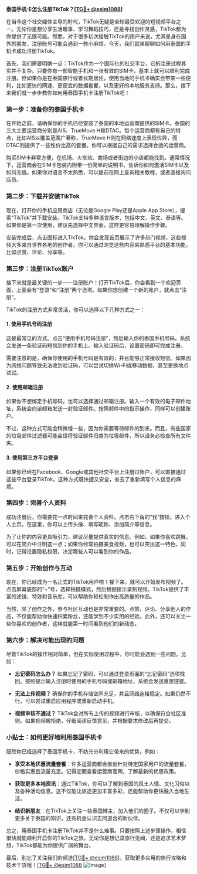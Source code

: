 **泰国手机卡怎么注册TikTok？[[TG💪+ @esim1088](https://t.me/s/esim1088)]**

在当今这个社交媒体主导的时代，TikTok无疑是全球最受欢迎的短视频平台之一。无论你是想分享生活趣事、学习舞蹈技巧，还是寻找创作灵感，TikTok都为你提供了无限可能。然而，对于很多初次接触TikTok的用户来说，尤其是身在国外的朋友，注册账号可能会遇到一些小麻烦。今天，我们就来聊聊如何用泰国的手机卡成功注册TikTok。

首先，我们需要明确一点：TikTok作为一个国际化的社交平台，它的注册过程其实并不复杂。只要你有一部智能手机和一张有效的SIM卡，基本上就可以顺利完成注册。但如果你是在泰国旅行或者长期居住，使用当地的手机卡确实会带来一些便利，比如更快的网速、更便宜的数据套餐，以及更好的本地服务支持。那么，接下来我们就一步步教你如何用泰国手机卡注册TikTok吧！

### **第一步：准备你的泰国手机卡**
在开始之前，请确保你的手机已经安装了泰国的本地运营商提供的SIM卡。泰国的三大主要运营商分别是AIS、TrueMove H和DTAC。每个运营商都有自己的特点，比如AIS以覆盖范围广著称，TrueMove H则在网络速度上表现优异，而DTAC则提供了一些性价比高的套餐。你可以根据自己的需求选择合适的运营商。

购买SIM卡非常方便，在机场、火车站、商场或者街边的小店都能找到。通常情况下，运营商会在SIM卡包装内附带一份简单的说明书，告诉你如何激活SIM卡以及如何充值。如果你对语言不太熟悉，可以提前在网上查询相关教程，或者直接询问店员。

### **第二步：下载并安装TikTok**
现在，打开你的手机应用商店（无论是Google Play还是Apple App Store），搜索“TikTok”并下载安装。TikTok支持多种语言版本，包括中文、英文、泰语等。如果你是第一次使用，建议先选择中文界面，这样更容易理解操作步骤。

安装完成后，点击图标进入TikTok。你会发现首页展示了许多热门视频，这些视频大多来自世界各地的创作者。你可以通过浏览这些内容来熟悉平台的基本功能，比如点赞、评论、分享等。

### **第三步：注册TikTok账户**
接下来就是最关键的一步——注册账户！打开TikTok后，你会看到一个欢迎页面，上面会有“登录”和“注册”两个选项。如果你想创建一个新的账户，就点击“注册”。

TikTok的注册方式非常灵活，你可以选择以下几种方式之一：

#### **1. 使用手机号码注册**
这是最常见的方式。点击“使用手机号码注册”，然后输入你的泰国手机号码。系统会发送一条验证码短信到你的手机上。输入验证码后，设置密码即可完成注册。

需要注意的是，确保你使用的手机号码是有效的，并且能够正常接收短信。如果因为网络问题导致无法收到验证码，可以尝试切换Wi-Fi或移动数据，甚至更换地点试试。

#### **2. 使用邮箱注册**
如果你不想绑定手机号码，也可以选择通过邮箱注册。输入一个有效的电子邮件地址，系统会向该邮箱发送一封验证邮件。按照邮件中的指示操作，同样可以创建账户。

不过，这种方式可能会稍微慢一些，因为你需要等待邮件的到来。而且，有些国家的垃圾邮件过滤器可能会误将验证邮件归类为垃圾邮件，所以请务必检查所有文件夹。

#### **3. 使用第三方平台登录**
如果你已经在Facebook、Google或其他社交平台上注册过账户，可以直接通过这些平台登录TikTok。这种方式既快捷又安全，省去了重新填写个人信息的麻烦。

### **第四步：完善个人资料**
成功注册后，你需要花一点时间来完善个人资料。点击右下角的“我”按钮，进入个人主页。在这里，你可以上传头像、填写昵称、添加简介等信息。

为了让你的内容更具吸引力，建议尽量提供真实的信息。例如，如果你喜欢跳舞，可以在简介中注明这一点；如果你经常拍摄美食视频，也可以突出这一特色。同时，记得设置隐私权限，决定哪些人可以看到你的作品。

### **第五步：开始创作与互动**
现在，你已经成为一名正式的TikTok用户啦！接下来，就可以开始发布视频了。点击屏幕底部的“+”号，选择拍摄模式，然后根据提示录制视频。TikTok提供了丰富的滤镜、特效和音乐库，可以帮助你轻松制作出高质量的作品。

当然，除了创作之外，参与社区互动也是非常重要的。点赞、评论、分享他人的作品，不仅能帮助你快速积累粉丝，还能学到不少实用的经验。此外，还可以关注一些你喜欢的创作者，这样就能第一时间看到他们的新动态。

### **第六步：解决可能出现的问题**
尽管TikTok的操作相对简单，但在实际使用过程中，你可能会遇到一些问题。比如：

- **忘记密码怎么办？** 如果忘记了密码，可以通过登录页面的“忘记密码”选项找回。按照提示输入注册时使用的手机号码或邮箱地址，系统会发送重置链接。
  
- **无法上传视频？** 确保你的手机存储空间充足，并且网络连接稳定。如果仍然不行，可以尝试重启应用程序或重新启动手机。

- **视频审核不通过？** TikTok会对所有上传的视频进行审核，以确保符合社区准则。如果视频被拒绝，仔细阅读反馈意见，并根据要求修改后再提交。

### **小贴士：如何更好地利用泰国手机卡**
既然你已经选择了泰国手机卡，不妨充分利用它带来的优势。例如：

- **享受本地优惠流量套餐**：许多运营商都会推出针对特定国家用户的流量套餐，价格实惠且流量充足。记得定期查看运营商官网，了解最新的优惠政策。
  
- **获取更多本地资讯**：通过TikTok，你可以了解到泰国的风土人情、文化习俗以及各种活动信息。这不仅能让旅途更加丰富多彩，还能帮助你更快融入当地生活。

- **结识新朋友**：在TikTok上关注一些泰国博主，加入他们的圈子。不仅可以学到更多关于泰国的知识，还有机会认识志同道合的新伙伴。

总之，用泰国手机卡注册TikTok并不是什么难事。只要按照上述步骤操作，相信很快就能顺利开启你的TikTok之旅。无论你是想记录旅行见闻，还是追求艺术梦想，TikTok都能为你提供广阔的舞台。

最后，别忘了关注我们的频道[[TG💪+ @esim1088](https://t.me/s/esim1088)]，获取更多实用的旅行攻略和技术干货哦！[[TG💪+ @esim1088](https://t.me/s/esim1088) ![Image](https://i.postimg.cc/4NQfJmqS/Snipaste-2025-05-13-00-14-12.png)]
